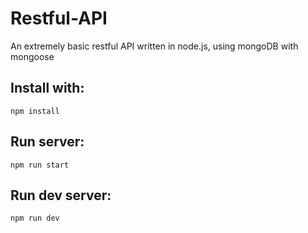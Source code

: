 # Restful-API
An extremely basic restful API written in node.js, using mongoDB with mongoose

## Install with:
`npm install`

## Run server:
`npm run start`

## Run dev server:
`npm run dev`